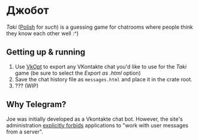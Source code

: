 # Джобот

_Taki_ ([Polish](https://en.wiktionary.org/wiki/taki#Polish) for _such_) is a guessing game
for chatrooms where people think they know each other well :^)

## Getting up & running

1. Use [VkOpt](https://chrome.google.com/webstore/detail/vkopt/hoboppgpbgclpfnjfdidokiilachfcbb)
to export any VKontakte chat you'd like to use for the _Taki_ game
(be sure to select the _Export as .html_ option)
2. Save the chat history file as `messages.html` and place it in the crate root.
3. ??? (WIP)

## Why Telegram?

Joe was initially developed as a Vkontakte chat bot. However, the site's administration
[explicitly forbids](https://vk.com/faq13567) applications to "work with user messages from a server".
